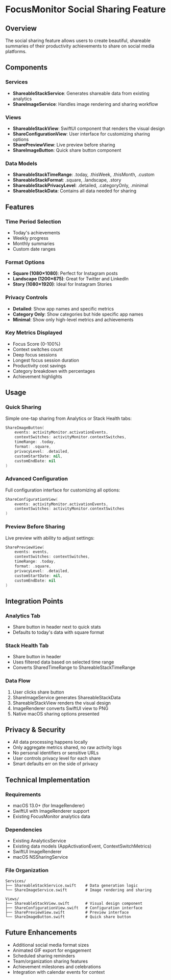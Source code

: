 # FocusMonitor Social Sharing Feature

## Overview
The social sharing feature allows users to create beautiful, shareable summaries of their productivity achievements to share on social media platforms.

## Components

### Services
- **ShareableStackService**: Generates shareable data from existing analytics
- **ShareImageService**: Handles image rendering and sharing workflow

### Views
- **ShareableStackView**: SwiftUI component that renders the visual design
- **ShareConfigurationView**: User interface for customizing sharing options
- **SharePreviewView**: Live preview before sharing
- **ShareImageButton**: Quick share button component

### Data Models
- **ShareableStackTimeRange**: .today, .thisWeek, .thisMonth, .custom
- **ShareableStackFormat**: .square, .landscape, .story
- **ShareableStackPrivacyLevel**: .detailed, .categoryOnly, .minimal
- **ShareableStackData**: Contains all data needed for sharing

## Features

### Time Period Selection
- Today's achievements
- Weekly progress
- Monthly summaries
- Custom date ranges

### Format Options
- **Square (1080×1080)**: Perfect for Instagram posts
- **Landscape (1200×675)**: Great for Twitter and LinkedIn
- **Story (1080×1920)**: Ideal for Instagram Stories

### Privacy Controls
- **Detailed**: Show app names and specific metrics
- **Category Only**: Show categories but hide specific app names
- **Minimal**: Show only high-level metrics and achievements

### Key Metrics Displayed
- Focus Score (0-100%)
- Context switches count
- Deep focus sessions
- Longest focus session duration
- Productivity cost savings
- Category breakdown with percentages
- Achievement highlights

## Usage

### Quick Sharing
Simple one-tap sharing from Analytics or Stack Health tabs:
```swift
ShareImageButton(
    events: activityMonitor.activationEvents,
    contextSwitches: activityMonitor.contextSwitches,
    timeRange: .today,
    format: .square,
    privacyLevel: .detailed,
    customStartDate: nil,
    customEndDate: nil
)
```

### Advanced Configuration
Full configuration interface for customizing all options:
```swift
ShareConfigurationView(
    events: activityMonitor.activationEvents,
    contextSwitches: activityMonitor.contextSwitches
)
```

### Preview Before Sharing
Live preview with ability to adjust settings:
```swift
SharePreviewView(
    events: events,
    contextSwitches: contextSwitches,
    timeRange: .today,
    format: .square,
    privacyLevel: .detailed,
    customStartDate: nil,
    customEndDate: nil
)
```

## Integration Points

### Analytics Tab
- Share button in header next to quick stats
- Defaults to today's data with square format

### Stack Health Tab
- Share button in header
- Uses filtered data based on selected time range
- Converts SharedTimeRange to ShareableStackTimeRange

### Data Flow
1. User clicks share button
2. ShareImageService generates ShareableStackData
3. ShareableStackView renders the visual design
4. ImageRenderer converts SwiftUI view to PNG
5. Native macOS sharing options presented

## Privacy & Security
- All data processing happens locally
- Only aggregate metrics shared, no raw activity logs
- No personal identifiers or sensitive URLs
- User controls privacy level for each share
- Smart defaults err on the side of privacy

## Technical Implementation

### Requirements
- macOS 13.0+ (for ImageRenderer)
- SwiftUI with ImageRenderer support
- Existing FocusMonitor analytics data

### Dependencies
- Existing AnalyticsService
- Existing data models (AppActivationEvent, ContextSwitchMetrics)
- SwiftUI ImageRenderer
- macOS NSSharingService

### File Organization
```
Services/
├── ShareableStackService.swift    # Data generation logic
└── ShareImageService.swift        # Image rendering and sharing

Views/
├── ShareableStackView.swift       # Visual design component
├── ShareConfigurationView.swift   # Configuration interface
├── SharePreviewView.swift         # Preview interface
└── ShareImageButton.swift         # Quick share button
```

## Future Enhancements
- Additional social media format sizes
- Animated GIF export for engagement
- Scheduled sharing reminders
- Team/organization sharing features
- Achievement milestones and celebrations
- Integration with calendar events for context